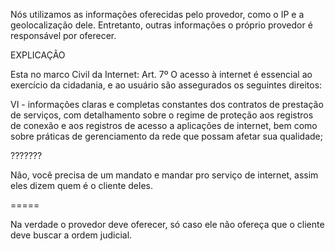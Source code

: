 Nós utilizamos as informações oferecidas pelo provedor, como o IP e a geolocalização dele. Entretanto, outras informações o próprio provedor é responsável por oferecer.


EXPLICAÇÃO

  
Esta no marco Civil da Internet: Art. 7º O acesso à internet é essencial ao exercício da cidadania, e ao usuário são assegurados os seguintes direitos:

  
VI - informações claras e completas constantes dos contratos de prestação de serviços, com detalhamento sobre o regime de proteção aos registros de conexão e aos registros de acesso a aplicações de internet, bem como sobre práticas de gerenciamento da rede que possam afetar sua qualidade;


???????

Não, você precisa de um mandato e mandar pro serviço de internet, assim eles dizem quem é o cliente deles.

=====

Na verdade o provedor deve oferecer, só caso ele não ofereça que o cliente deve buscar a ordem judicial.